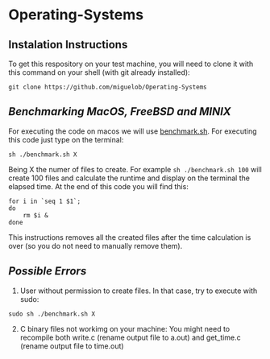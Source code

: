 # Operating-Systems

**Instalation Instructions**
--
To get this respository on your test machine, you will need to clone it with this command on your shell (with git already installed):
```
git clone https://github.com/miguelob/Operating-Systems
```

*Benchmarking MacOS, FreeBSD and MINIX*
--
For executing the code on macos we will use [benchmark.sh](https://github.com/miguelob/Operating-Systems/blob/main/benchmark.sh). For executing this code just type on the terminal:
```
sh ./benchmark.sh X
```

Being X the numer of files to create. For example `sh ./benchmark.sh 100` will create 100 files and calculate the runtime and display on the terminal the elapsed time.
At the end of this code you will find this:
```
for i in `seq 1 $1`;
do
    rm $i &
done
```
This instructions removes all the created files after the time calculation is over (so you do not need to manually remove them).

*Possible Errors*
--
1. User without permission to create files. In that case, try to execute with sudo:
```
sudo sh ./benchmark.sh X
```
2. C binary files not workimg on your machine: You might need to recompile both write.c (rename output file to a.out) and get_time.c (rename output file to time.out)
